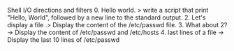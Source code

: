Shell I/O directions and filters
0. Hello world. > write a script that print "Hello, World", followed by a new line to the standard output. 
2. Let's display a file .> Display the content of the /etc/passwd file.
3. What about 2? -> Display the content of /etc/passwd and /etc/hosts
4. last lines of a file -> Display the last 10 lines of /etc/passwd 
